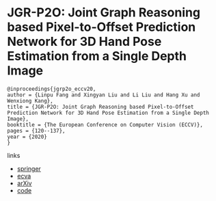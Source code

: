 # JGR-P2O: Joint Graph Reasoning based Pixel-to-Offset Prediction Network for 3D Hand Pose Estimation from a Single Depth Image

```
@inproceedings{jgrp2o_eccv20,
author = {Linpu Fang and Xingyan Liu and Li Liu and Hang Xu and Wenxiong Kang},
title = {JGR-P2O: Joint Graph Reasoning based Pixel-to-Offset Prediction Network for 3D Hand Pose Estimation from a Single Depth Image},
booktitle = {The European Conference on Computer Vision (ECCV)},
pages = {120--137},
year = {2020}
}
```

links
- [springer](https://link.springer.com/chapter/10.1007/978-3-030-58589-1_39
)
- [ecva](https://www.ecva.net/papers/eccv_2020/papers_ECCV/html/4860_ECCV_2020_paper.php)
- [arXiv](https://arxiv.org/abs/2007.04646)
- [code](https://github.com/fanglinpu/JGR-P2O)
